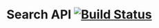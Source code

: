 # Search API [![Build Status](https://circleci.com/gh/BigWednesdayIO/search-api.png?style=shield&circle-token=d9f42c0774b161326ed32a47f67f725bf246ae28)](https://github.com/BigWednesdayIO/search-api)
